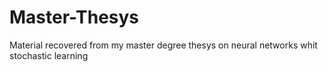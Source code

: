 # Master-Thesys
Material recovered from my master degree thesys on neural networks whit stochastic learning
